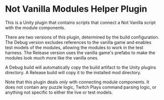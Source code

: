 # Not Vanilla Modules Helper Plugin

This is a Unity plugin that contains scripts that connect a Not Vanilla script with the module components.

There are two versions of this plugin, determined by the build configuration. The Debug version excludes references to the vanilla game and enables test models of the modules, allowing the modules to work in the test harness. The Release version uses the vanilla game's prefabs to make the modules look much more like the vanilla ones.

A Debug build will automatically copy the build artifact to the Unity plugins directory. A Release build will copy it to the installed mod directory.

Note that this plugin deals _only_ with connecting module components. It does not contain any puzzle logic, Twitch Plays command parsing logic, or anything not specific to either the live or test models.
